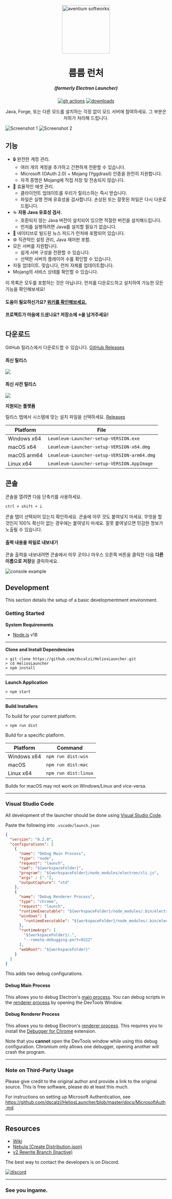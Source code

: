 <p align="center"><img src="./app/assets/images/logo.png" width="150px" height="150px" alt="aventium softworks"></p>

<h1 align="center">름름 런처</h1>

<em><h5 align="center">(formerly Electron Launcher)</h5></em>


[<p align="center"><img src="https://img.shields.io/github/actions/workflow/status/go-tiger/Leumleum-Launcher/build.yml?branch=main&style=for-the-badge" alt="gh actions">](https://github.com/dscalzi/HeliosLauncher/actions) 
[<img src="https://img.shields.io/github/downloads/go-tiger/Leumleum-Launcher/total.svg?style=for-the-badge" alt="downloads">](https://github.com/go-tiger/Leumleum-Launcher/releases) 

<p align="center">Java, Forge, 또는 다른 모드를 설치하는 걱정 없이 모드 서버에 참여하세요. 그 부분은 저희가 처리해 드립니다.</p>

![Screenshot 1](https://raw.githubusercontent.com/go-tiger/Leumleum-Launcher/main/docs/1.png)
![Screenshot 2](https://raw.githubusercontent.com/go-tiger/Leumleum-Launcher/main/docs/2.png)

## 기능

* 🔒 완전한 계정 관리.
  * 여러 개의 계정을 추가하고 간편하게 전환할 수 있습니다.
  * Microsoft (OAuth 2.0) + Mojang (Yggdrasil) 인증을 완전히 지원합니다.
  * 자격 증명은 Mojang에 직접 저장 및 전송되지 않습니다.
* 📂 효율적인 에셋 관리.
  * 클라이언트 업데이트를 우리가 릴리스하는 즉시 받습니다.
  * 파일은 실행 전에 유효성을 검사합니다. 손상된 또는 잘못된 파일은 다시 다운로드됩니다.
* ☕ **자동 Java 유효성 검사.**
  * 호환되지 않는 Java 버전이 설치되어 있으면 적절한 버전을 설치해드립니다.
  * 런처를 실행하려면 Java를 설치할 필요가 없습니다.
* 📰 네이티브로 빌드된 뉴스 피드가 런처에 포함되어 있습니다.
* ⚙️ 직관적인 설정 관리, Java 제어판 포함.
* 모든 서버를 지원합니다.
  * 쉽게 서버 구성을 전환할 수 있습니다.
  * 선택한 서버의 플레이어 수를 확인할 수 있습니다.
* 자동 업데이트. 맞습니다, 런처 자체를 업데이트합니다.
*  Mojang의 서비스 상태를 확인할 수 있습니다.

이 목록은 모두를 포함하는 것은 아닙니다. 런처를 다운로드하고 설치하여 가능한 모든 기능을 확인해보세요!

#### 도움이 필요하신가요?  [위키를 확인해보세요.][wiki]

#### 프로젝트가 마음에 드셨나요? 저장소에 ⭐을 남겨주세요!

## 다운로드

GitHub 릴리스에서 다운로드할 수 있습니다. [GitHub Releases](https://github.com/go-tiger/Leumleum-Launcher/releases)

#### 최신 릴리스

[![](https://img.shields.io/github/release/go-tiger/Leumleum-Launcher.svg?style=flat-square)](https://github.com/go-tiger/Leumleum-Launcher/releases/latest)

#### 최신 사전 릴리스
[![](https://img.shields.io/github/release/go-tiger/Leumleum-Launcher/all.svg?style=flat-square)](https://github.com/go-tiger/Leumleum-Launcher/releases)

**지원되는 플랫폼**

릴리스 탭에서 시스템에 맞는 설치 파일을 선택하세요. [Releases](https://github.com/go-tiger/Leumleum-Launcher/releases)

| Platform | File |
| -------- | ---- |
| Windows x64 | `Leumleum-Launcher-setup-VERSION.exe` |
| macOS x64 | `Leumleum-Launcher-setup-VERSION-x64.dmg` |
| macOS arm64 | `Leumleum-Launcher-setup-VERSION-arm64.dmg` |
| Linux x64 | `Leumleum-Launcher-setup-VERSION.AppImage` |

## 콘솔

콘솔을 열려면 다음 단축키를 사용하세요.

```콘솔
ctrl + shift + i
```

콘솔 탭이 선택되어 있는지 확인하세요. 콘솔에 아무 것도 붙여넣지 마세요. 무엇을 할 것인지 100% 확신이 없는 경우에는 붙여넣지 마세요. 잘못 붙여넣으면 민감한 정보가 노출될 수 있습니다.

#### 출력 내용을 파일로 내보내기

콘솔 출력을 내보내려면 콘솔에서 아무 곳이나 마우스 오른쪽 버튼을 클릭한 다음 **다른 이름으로 저장**을 클릭하세요.

![console example](https://i.imgur.com/T5e73jP.png)


## Development

This section details the setup of a basic developmentment environment.

### Getting Started

**System Requirements**

* [Node.js][nodejs] v18

---

**Clone and Install Dependencies**

```console
> git clone https://github.com/dscalzi/HeliosLauncher.git
> cd HeliosLauncher
> npm install
```

---

**Launch Application**

```console
> npm start
```

---

**Build Installers**

To build for your current platform.

```console
> npm run dist
```

Build for a specific platform.

| Platform    | Command              |
| ----------- | -------------------- |
| Windows x64 | `npm run dist:win`   |
| macOS       | `npm run dist:mac`   |
| Linux x64   | `npm run dist:linux` |

Builds for macOS may not work on Windows/Linux and vice-versa.

---

### Visual Studio Code

All development of the launcher should be done using [Visual Studio Code][vscode].

Paste the following into `.vscode/launch.json`

```JSON
{
  "version": "0.2.0",
  "configurations": [
    {
      "name": "Debug Main Process",
      "type": "node",
      "request": "launch",
      "cwd": "${workspaceFolder}",
      "program": "${workspaceFolder}/node_modules/electron/cli.js",
      "args" : ["."],
      "outputCapture": "std"
    },
    {
      "name": "Debug Renderer Process",
      "type": "chrome",
      "request": "launch",
      "runtimeExecutable": "${workspaceFolder}/node_modules/.bin/electron",
      "windows": {
        "runtimeExecutable": "${workspaceFolder}/node_modules/.bin/electron.cmd"
      },
      "runtimeArgs": [
        "${workspaceFolder}/.",
        "--remote-debugging-port=9222"
      ],
      "webRoot": "${workspaceFolder}"
    }
  ]
}
```

This adds two debug configurations.

#### Debug Main Process

This allows you to debug Electron's [main process][mainprocess]. You can debug scripts in the [renderer process][rendererprocess] by opening the DevTools Window.

#### Debug Renderer Process

This allows you to debug Electron's [renderer process][rendererprocess]. This requires you to install the [Debugger for Chrome][chromedebugger] extension.

Note that you **cannot** open the DevTools window while using this debug configuration. Chromium only allows one debugger, opening another will crash the program.

---

### Note on Third-Party Usage

Please give credit to the original author and provide a link to the original source. This is free software, please do at least this much.

For instructions on setting up Microsoft Authentication, see https://github.com/dscalzi/HeliosLauncher/blob/master/docs/MicrosoftAuth.md.

---

## Resources

* [Wiki][wiki]
* [Nebula (Create Distribution.json)][nebula]
* [v2 Rewrite Branch (Inactive)][v2branch]

The best way to contact the developers is on Discord.

[![discord](https://discordapp.com/api/guilds/211524927831015424/embed.png?style=banner3)][discord]

---

### See you ingame.


[nodejs]: https://nodejs.org/en/ 'Node.js'
[vscode]: https://code.visualstudio.com/ 'Visual Studio Code'
[mainprocess]: https://electronjs.org/docs/tutorial/application-architecture#main-and-renderer-processes 'Main Process'
[rendererprocess]: https://electronjs.org/docs/tutorial/application-architecture#main-and-renderer-processes 'Renderer Process'
[chromedebugger]: https://marketplace.visualstudio.com/items?itemName=msjsdiag.debugger-for-chrome 'Debugger for Chrome'
[discord]: https://discord.gg/zNWUXdt 'Discord'
[wiki]: https://github.com/dscalzi/HeliosLauncher/wiki 'wiki'
[nebula]: https://github.com/dscalzi/Nebula 'dscalzi/Nebula'
[v2branch]: https://github.com/dscalzi/HeliosLauncher/tree/ts-refactor 'v2 branch'
